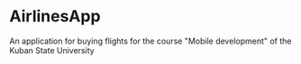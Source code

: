 # AirlinesApp
An application for buying flights for the course "Mobile development" of the Kuban State University
